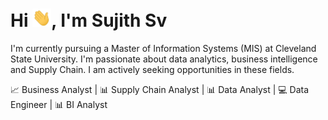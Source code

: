# Hi <img src= "https://github.com/SaranSekaran/SaranSekaran/raw/main/wave.gif" width="30" >,  I'm Sujith Sv
I'm currently pursuing a Master of Information Systems (MIS) at Cleveland State University. I'm passionate about data analytics, business intelligence and Supply Chain. I am actively seeking opportunities in these fields.

 📈 Business Analyst | 📊 Supply Chain Analyst | 📊 Data Analyst | 💻 Data Engineer | 📊 BI Analyst

